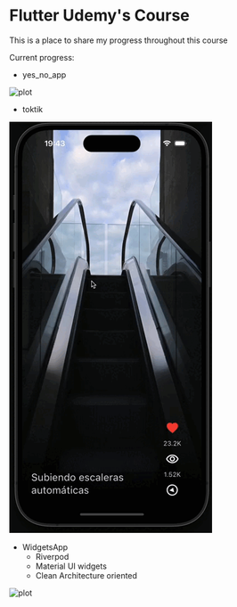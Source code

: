
# Flutter Udemy's Course

This is a place to share my progress throughout this course

Current progress:

- yes_no_app
  
![plot](./art/yes_no.gif)

- toktik
  
![plot](./art/toktik.gif)

- WidgetsApp
	- Riverpod
	- Material UI widgets
	- Clean Architecture oriented
  
![plot](./art/WidgetsApp.gif)

